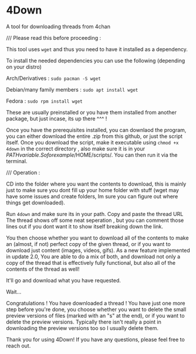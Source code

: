 # 4Down
A tool for downloading threads from 4chan


///
Please read this before proceeding : 

This tool uses ``wget`` and thus you need to have it installed as a dependency. 

To install the needed dependencies you can use the following (depending on your distro)

 Arch/Derivatives :             ``sudo pacman -S wget``
 
 Debian/many family members :   ``sudo apt install wget``
 
 Fedora :                       ``sudo rpm install wget``

These are usually preinstalled or you have them installed from another package, but just incase, its up there ^^^ !

Once you have the prerequisites installed, you can downlaod the program, you can either download the entire .zip from this github, or just the script itself. Once you download the script, make it executable using ```chmod +x 4down``` in the correct directory , also make sure it is in your $PATH variable. So for example /$HOME/scripts/. You can then run it via the terminal.

///
Operation :

CD into the folder where you want the contents to download, this is mainly just to make sure you dont fill up your home folder with stuff (wget may have some issues and create folders, Im sure you can figure out where things get downloaded).

Run ``4down`` and make sure its in your path.
Copy and paste the thread URL
The thread shows off some neat seperation , but you can comment those lines out if you dont want it to show itself breaking down the link.

You then choose whether you want to download all of the contents to make an (almost, if not) perfect copy of the given thread, or if you want to download just content (images, videos, gifs). As a new feature implemented in update 2.0, You are able to do a mix of both, and download not only a copy of the thread that is effectively fully functional, but also all of the contents of the thread as well!

It'll go and download what you have requested.

Wait...

Congratulations ! You have downloaded a thread ! You have just one more step before you're done, you choose whether you want to delete the small preview versions of files (marked with an "s" at the end), or if you want to delete the preview versions. Typically there isn't really a point in downloading the preview versions too so I usually delete them.


Thank you for using 4Down! If you have any questions, please feel free to reach out.
